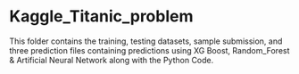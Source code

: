 # Kaggle_Titanic_problem
This folder contains the training, testing datasets, sample submission, and three prediction files containing predictions using XG Boost, Random_Forest &amp; Artificial Neural Network along with the Python Code.
